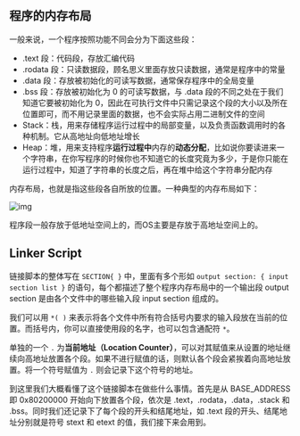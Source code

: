 ##  程序的内存布局

一般来说，一个程序按照功能不同会分为下面这些段：

- .text 段：代码段，存放汇编代码
- .rodata 段：只读数据段，顾名思义里面存放只读数据，通常是程序中的常量
- .data 段：存放被初始化的可读写数据，通常保存程序中的全局变量
- .bss 段：存放被初始化为 0 的可读写数据，与 .data 段的不同之处在于我们知道它要被初始化为 0，因此在可执行文件中只需记录这个段的大小以及所在位置即可，而不用记录里面的数据，也不会实际占用二进制文件的空间
- Stack：栈，用来存储程序运行过程中的局部变量，以及负责函数调用时的各种机制。它从高地址向低地址增长
- Heap：堆，用来支持程序**运行过程中**内存的**动态分配**，比如说你要读进来一个字符串，在你写程序的时候你也不知道它的长度究竟为多少，于是你只能在运行过程中，知道了字符串的长度之后，再在堆中给这个字符串分配内存

内存布局，也就是指这些段各自所放的位置。一种典型的内存布局如下：

![img](https://cdn.jsdelivr.net/gh/xmmmmmovo/ResourcesBackup/blog/pics/typical-layout.png)

程序段一般存放于低地址空间上的，而OS主要是存放于高地址空间上的。

## Linker Script

链接脚本的整体写在 `SECTION{ }` 中，里面有多个形如 `output section: { input section list }` 的语句，每个都描述了整个程序内存布局中的一个输出段 output section 是由各个文件中的哪些输入段 input section 组成的。

我们可以用 `*( )` 来表示将各个文件中所有符合括号内要求的输入段放在当前的位置。而括号内，你可以直接使用段的名字，也可以包含通配符 `*`。

单独的一个 `.` 为**当前地址（Location Counter）**，可以对其赋值来从设置的地址继续向高地址放置各个段。如果不进行赋值的话，则默认各个段会紧挨着向高地址放置。将一个符号赋值为 `.` 则会记录下这个符号的地址。

到这里我们大概看懂了这个链接脚本在做些什么事情。首先是从 BASE_ADDRESS 即 0x80200000 开始向下放置各个段，依次是 .text，.rodata，.data，.stack 和 .bss。同时我们还记录下了每个段的开头和结尾地址，如 .text 段的开头、结尾地址分别就是符号 stext 和 etext 的值，我们接下来会用到。


